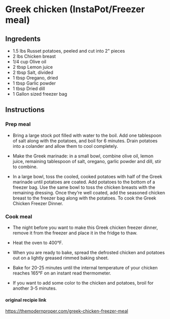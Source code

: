 # Greek chicken (InstaPot/Freezer meal)

## Ingredents

- 1.5 lbs Russet potatoes, peeled and cut into 2" pieces
- 2 lbs Chicken breast
- 1/4 cup Olive oil
- 2 tbsp Lemon juice
- 2 tbsp Salt, divided
- 1 tbsp Oregano, dried
- 1 tbsp Garlic powder
- 1 tbsp Dried dill
- 1 Gallon sized freezer bag

## Instructions
### Prep meal
- Bring a large stock pot filled with water to the boil. Add one tablespoon of salt along with the potatoes, and boil for 6 minutes. Drain potatoes into a colander and allow them to cool completely.

- Make the Greek marinade: in a small bowl, combine olive oil, lemon juice, remaining tablespoon of salt, oregano, garlic powder and dill, stir to combine.

- In a large bowl, toss the cooled, cooked potatoes with half of the Greek marinade until potatoes are coated. Add potatoes to the bottom of a freezer bag. Use the same bowl to toss the chicken breasts with the remaining dressing. Once they’re well coated, add the seasoned chicken breast to the freezer bag along with the potatoes.
To cook the Greek Chicken Freezer Dinner.

### Cook meal
- The night before you want to make this Greek chicken freezer dinner, remove it from the freezer and place it in the fridge to thaw.

- Heat the oven to 400°F.

- When you are ready to bake, spread the defrosted chicken and potatoes out on a lightly greased rimmed baking sheet.

- Bake for 20-25 minutes until the internal temperature of your chicken reaches 165°F on an instant read thermometer.

- If you want to add some color to the chicken and potatoes, broil for another 3-5 minutes.

#### original recipie link
https://themodernproper.com/greek-chicken-freezer-meal
